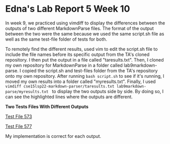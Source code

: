 # Edna's Lab Report 5 Week 10

In week 9, we practiced using vimdiff to display the differences between the outputs of two different MarkdownParse files. The format of the output between the two were the same because we used the same script.sh file as well as the same test-file folder of tests for both.

To remotely find the different results, used vim to edit the script.sh file to include the file names before its specific output from the TA's cloned repository. I then put the output in a file called "taresults.txt". Then, I cloned my own repository for MarkdownParse in a folder called lab9markdown-parse. I copied the script.sh and test-files folder from the TA's repository onto my own repository. After running ```bash script.sh``` to see if it's running, I moved my own results into a folder called "myresults.txt". Finally, I used ```vimdiff cse15lsp22-markdown-parser/taresults.txt lab9markdown-parse/myresults.txt ``` to display the two outputs side by side. By doing so, I can see the highlighted lines where the outputs are different. 

**Two Tests Files With Different Outputs**

[Test File 573](https://github.com/nidhidhamnani/markdown-parser/blob/main/test-files/573.md)

[Test File 577](https://github.com/nidhidhamnani/markdown-parser/blob/main/test-files/577.md)

My implementation is correct for each output. 

